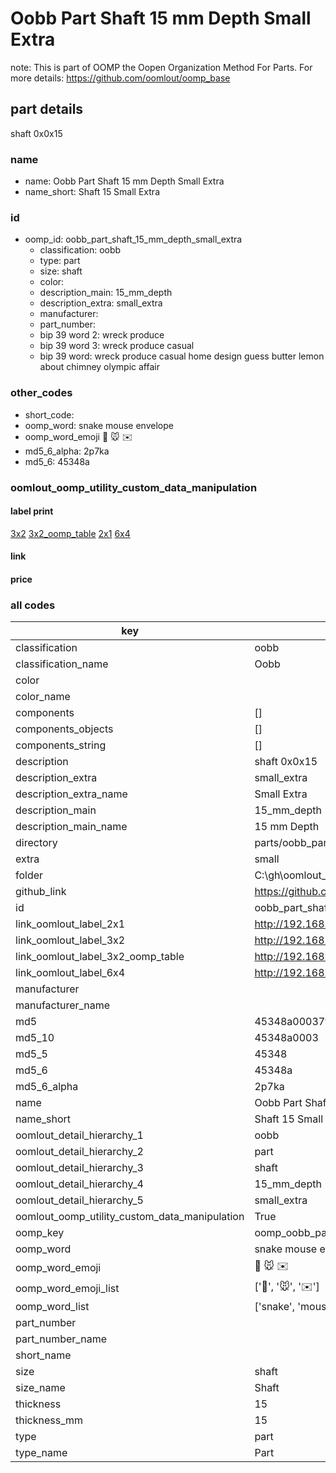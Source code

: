 # Oobb Part Shaft 15 mm Depth Small Extra  

note: This is part of OOMP the Oopen Organization Method For Parts. For more details: https://github.com/oomlout/oomp_base

##  part details
  



shaft 0x0x15



### name
* name: Oobb Part Shaft 15 mm Depth Small Extra
* name_short: Shaft 15 Small Extra
### id
* oomp_id: oobb_part_shaft_15_mm_depth_small_extra
  * classification: oobb
  * type: part
  * size: shaft
  * color: 
  * description_main: 15_mm_depth
  * description_extra: small_extra
  * manufacturer: 
  * part_number: 
  * bip 39 word 2: wreck produce
  * bip 39 word 3: wreck produce casual
  * bip 39 word: wreck produce casual home design guess butter lemon about chimney olympic affair

### other_codes
* short_code: 
* oomp_word: snake mouse envelope
* oomp_word_emoji :snake: :mouse: :envelope:
* md5_6_alpha: 2p7ka
* md5_6: 45348a






### oomlout_oomp_utility_custom_data_manipulation
#### label print
[3x2](http://192.168.1.245:1112/?label=oomp%202p7ka)
[3x2_oomp_table](http://192.168.1.108:1112/?label=oomp%202p7ka)
[2x1](http://192.168.1.242:1112/?label=oomp%202p7ka)
[6x4](http://192.168.1.55:1112/?label=oomp%202p7ka)    

#### link

                              

#### price







### all codes 
| key | value |  
| --- | --- |  
| classification | oobb |  
| classification_name | Oobb |  
| color |  |  
| color_name |  |  
| components | [] |  
| components_objects | [] |  
| components_string | [] |  
| description | shaft 0x0x15 |  
| description_extra | small_extra |  
| description_extra_name | Small Extra |  
| description_main | 15_mm_depth |  
| description_main_name | 15 mm Depth |  
| directory | parts/oobb_part_shaft_15_mm_depth_small_extra |  
| extra | small |  
| folder | C:\gh\oomlout_oobb_version_4_generated_parts\things\oobb_part_shaft_15_mm_depth_small_extra |  
| github_link | https://github.com/oomlout/oomlout_oomp_part_src/tree/main/parts/oobb_part_shaft_15_mm_depth_small_extra |  
| id | oobb_part_shaft_15_mm_depth_small_extra |  
| link_oomlout_label_2x1 | http://192.168.1.242:1112/?label=oomp%202p7ka |  
| link_oomlout_label_3x2 | http://192.168.1.245:1112/?label=oomp%202p7ka |  
| link_oomlout_label_3x2_oomp_table | http://192.168.1.108:1112/?label=oomp%202p7ka |  
| link_oomlout_label_6x4 | http://192.168.1.55:1112/?label=oomp%202p7ka |  
| manufacturer |  |  
| manufacturer_name |  |  
| md5 | 45348a00037fc3e99d9de6d0476aeff1 |  
| md5_10 | 45348a0003 |  
| md5_5 | 45348 |  
| md5_6 | 45348a |  
| md5_6_alpha | 2p7ka |  
| name | Oobb Part Shaft 15 mm Depth Small Extra |  
| name_short | Shaft 15 Small Extra |  
| oomlout_detail_hierarchy_1 | oobb |  
| oomlout_detail_hierarchy_2 | part |  
| oomlout_detail_hierarchy_3 | shaft |  
| oomlout_detail_hierarchy_4 | 15_mm_depth |  
| oomlout_detail_hierarchy_5 | small_extra |  
| oomlout_oomp_utility_custom_data_manipulation | True |  
| oomp_key | oomp_oobb_part_shaft_15_mm_depth_small_extra |  
| oomp_word | snake mouse envelope |  
| oomp_word_emoji | :snake: :mouse: :envelope: |  
| oomp_word_emoji_list | [':snake:', ':mouse:', ':envelope:'] |  
| oomp_word_list | ['snake', 'mouse', 'envelope'] |  
| part_number |  |  
| part_number_name |  |  
| short_name |  |  
| size | shaft |  
| size_name | Shaft |  
| thickness | 15 |  
| thickness_mm | 15 |  
| type | part |  
| type_name | Part |  
